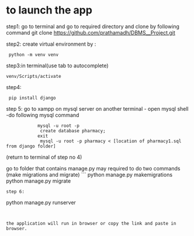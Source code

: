 # to launch the app
step1: go to terminal and go to required directory and clone by following command
 git clone https://github.com/prathamadh/DBMS__Project.git

step2: create virtual environment by :

```
 python -m venv venv
 ``````

step3:in terminal(use tab to autocomplete)
```
venv/Scripts/activate
```
step4:
``` 
 pip install django
 ```

step 5: go to xampp on mysql server on another terminal
		- open mysql shell 
		-do following mysql command
```
			mysql -u root -p 
			 create database pharmacy;
			exit
			 mysql -u root -p pharmacy < [location of pharmacy1.sql from django folder]
```


(return to terminal of step no 4)


go to folder that contains manage.py
may required to do two commands (make migrations and migrate)
		```
		 python manage.py makemigrations
		 python manage.py migrate
```
step 6:
```
python manage.py runserver
```


the application will run in browser or copy the link and paste in browser.
